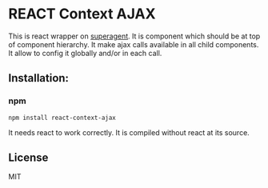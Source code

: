 # REACT Context AJAX

This is react wrapper on [superagent](https://www.npmjs.com/package/superagent). 
It is component which should be at top of component hierarchy. It make ajax calls available in all child components.
It allow to config it globally and/or in each call.

## Installation:

### npm

    npm install react-context-ajax

It needs react to work correctly. It is compiled without react at its source.

## License
MIT
